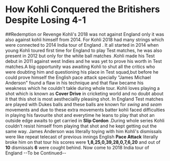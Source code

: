 # How Kohli Conquered the Britishers Despite Losing 4-1
##Redemption or Revenge
Kohli's 2018 was not against England only it was also against kohli himself from 2014.
For Kohli 2018 had many strings which were connected to 2014 India tour of England .
It all started in 2014 when young Kohli toured first time for England to play Test matches,
he was also present in 2012 but only for the white ball matches .Kohli made his Test debut in 2011 against west Indies and he was yet to prove his worth in Test matches.A big opportunity was awaiting 
Kohli to shut all the critics who were doubting him and questioning his place in Test squad,but before he could prove himself  the English pace attack specially "James Michael Anderson" found a flaw in his technique and that flaw became his weakness which he couldn't takle during whole tour.
Kohli loves playing a shot which is known as **Cover Drive** in cricketing world and no doubt about it that this shot is most aestheciallly pleasing shot. In England Test matches are played with Dukes balls and these balls are known for *swing* and *seam* movements and due to these extra movements 
batter kohli faced difficulties in playing his favourite shot and everytime he leans to play that shot an outside edge awaits to get carried in **Slip Cordon** .During whole series Kohli couldn't resist himself from playing that shot and he kept getting out the same way. James Anderson was literally toying with him Kohli's dismissals were like repeat telecast of previous innings English **Pace Attack** literally broke him on that tour his scores were **1,8,25,0,39,28,0,7,6,20** and out of **10** dismissals **6** were cought behind.
Now come to 2018 India tour of England --To be Continued--




